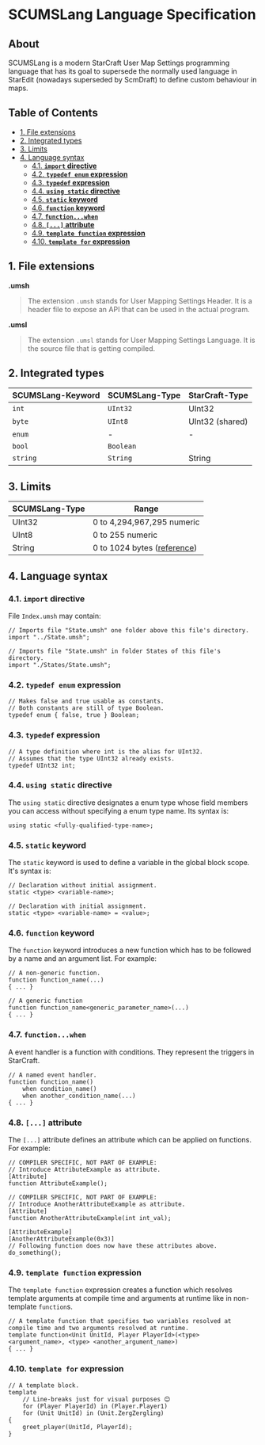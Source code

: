 # SCUMSLang Language Specification <!-- omit in toc -->

## About <!-- omit in toc -->

SCUMSLang is a modern StarCraft User Map Settings programming language that has its goal to supersede the normally used language in StarEdit (nowadays superseded by ScmDraft) to define custom behaviour in maps.

## Table of Contents <!-- omit in toc -->

- [1. File extensions](#1-file-extensions)
- [2. Integrated types](#2-integrated-types)
- [3. Limits](#3-limits)
- [4. Language syntax](#4-language-syntax)
  - [4.1. **`import` directive**](#41-import-directive)
  - [4.2. **`typedef enum` expression**](#42-typedef-enum-expression)
  - [4.3. **`typedef` expression**](#43-typedef-expression)
  - [4.4. **`using static` directive**](#44-using-static-directive)
  - [4.5. **`static` keyword**](#45-static-keyword)
  - [4.6. **`function` keyword**](#46-function-keyword)
  - [4.7. **`function...when`**](#47-functionwhen)
  - [4.8. **`[...]` attribute**](#48--attribute)
  - [4.9. **`template function` expression**](#49-template-function-expression)
  - [4.10. **`template for` expression**](#410-template-for-expression)

## 1. File extensions

**.umsh**

> The extension `.umsh` stands for User Mapping Settings Header. It is a header file to expose an API that can be used in the actual program.

**.umsl**

> The extension `.umsl` stands for User Mapping Settings Language. It is the source file that is getting compiled.

## 2. Integrated types

SCUMSLang-Keyword | SCUMSLang-Type | StarCraft-Type
------------------|----------------|----------------
`int`             | `UInt32`       | UInt32
`byte`            | `UInt8`        | UInt32 (shared)
`enum`            | -              | -
`bool`            | `Boolean`      |
`string`          | `String`       | String

## 3. Limits

SCUMSLang-Type | Range
---------------|---------
UInt32         | 0 to 4,294,967,295 numeric
UInt8          | 0 to 255 numeric
String         | 0 to 1024 bytes ([reference](https://staredit-network.fandom.com/wiki/String#String_limits))

## 4. Language syntax

### 4.1. **`import` directive**

File `Index.umsh` may contain:

```
// Imports file "State.umsh" one folder above this file's directory.
import "../State.umsh";
```

```
// Imports file "State.umsh" in folder States of this file's directory.
import "./States/State.umsh";
```

### 4.2. **`typedef enum` expression**

```
// Makes false and true usable as constants.
// Both constants are still of type Boolean.
typedef enum { false, true } Boolean;
```

### 4.3. **`typedef` expression**

```
// A type definition where int is the alias for UInt32.
// Assumes that the type UInt32 already exists.
typedef UInt32 int;
```

### 4.4. **`using static` directive**

The `using static` directive designates a enum type whose field members you can access without specifying a enum type name. Its syntax is:

```
using static <fully-qualified-type-name>;
```

### 4.5. **`static` keyword**

The `static` keyword is used to define a variable in the global block scope. It's syntax is:

```
// Declaration without initial assignment.
static <type> <variable-name>;

// Declaration with initial assignment.
static <type> <variable-name> = <value>;
```

### 4.6. **`function` keyword**

The `function` keyword introduces a new function which has to be followed by a name and an argument list. For example:

```
// A non-generic function.
function function_name(...)
{ ... }

// A generic function
function function_name<generic_parameter_name>(...)
{ ... }
```

### 4.7. **`function...when`**

A event handler is a function with conditions. They represent the triggers in StarCraft.

```
// A named event handler.
function function_name() 
    when condition_name()
    when another_condition_name(...)
{ ... }
```

### 4.8. **`[...]` attribute**

The `[...]` attribute defines an attribute which can be applied on functions. For example:

```
// COMPILER SPECIFIC, NOT PART OF EXAMPLE:
// Introduce AttributeExample as attribute.
[Attribute]
function AttributeExample();

// COMPILER SPECIFIC, NOT PART OF EXAMPLE:
// Introduce AnotherAttributeExample as attribute.
[Attribute]
function AnotherAttributeExample(int int_val);

[AttributeExample]
[AnotherAttributeExample(0x3)]
// Following function does now have these attributes above.
do_something();
```

### 4.9. **`template function` expression**

The `template function` expression creates a function which resolves template arguments at compile time and arguments at runtime like in non-template `function`s.

```
// A template function that specifies two variables resolved at compile time and two arguments resolved at runtime.
template function<Unit UnitId, Player PlayerId>(<type> <argument_name>, <type> <another_argument_name>)
{ ... }
```

### 4.10. **`template for` expression**

```
// A template block.
template 
    // Line-breaks just for visual purposes 😊
    for (Player PlayerId) in (Player.Player1)
    for (Unit UnitId) in (Unit.ZergZergling)
{
    greet_player(UnitId, PlayerId);
}
```
